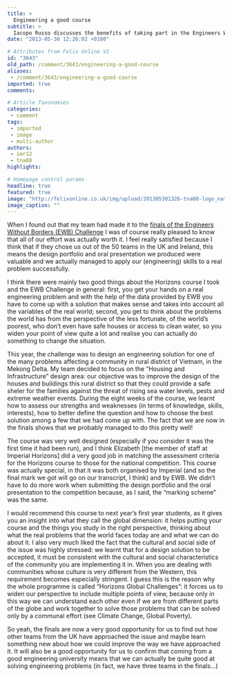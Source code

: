 ```yaml
---
title: >
  Engineering a good course
subtitle: >
  Iacopo Russo discusses the benefits of taking part in the Engineers Without Borders Challenge where he solved a real life problem
date: "2013-05-30 12:26:02 +0100"

# Attributes from Felix Online V1
id: "3643"
old_path: /comment/3643/engineering-a-good-course
aliases:
 - /comment/3643/engineering-a-good-course
imported: true
comments:

# Article Taxonomies
categories:
 - comment
tags:
 - imported
 - image
 - multi-author
authors:
 - imr12
 - tna08
highlights:

# Homepage control params
headline: true
featured: true
image: "http://felixonline.co.uk/img/upload/201305301326-tna08-logo_national.jpg"
image_caption: ""
---
```


When I found out that my team had made it to the [finals of the Engineers Without Borders (EWB) Challenge](http://felixonline.co.uk/news/3644/imperial-college-london-students-to-dominate-engineers-without-borders-finals/) I was of course really pleased to know that all of our effort was actually worth it. I feel really satisfied because I think that if they chose us out of the 50 teams in the UK and Ireland, this means the design portfolio and oral presentation we produced were valuable and we actually managed to apply our (engineering) skills to a real problem successfully.

I think there were mainly two good things about the Horizons course I took and the EWB Challenge in general: first, you get your hands on a real engineering problem and with the help of the data provided by EWB you have to come up with a solution that makes sense and takes into account all the variables of the real world; second, you get to think about the problems the world has from the perspective of the less fortunate, of the world’s poorest, who don’t even have safe houses or access to clean water, so you widen your point of view quite a lot and realise you can actually do something to change the situation.

This year, the challenge was to design an engineering solution for one of the many problems affecting a community in rural district of Vietnam, in the Mekong Delta. My team decided to focus on the “Housing and Infrastructure” design area: our objective was to improve the design of the houses and buildings this rural district so that they could provide a safe sheler for the families against the threat of rising sea water levels, pests and extreme weather events. During the eight weeks of the course, we learnt how to assess our strengths and weaknesses (in terms of knowledge, skills, interests), how to better define the question and how to choose the best solution among a few that we had come up with. The fact that we are now in the finals shows that we probably managed to do this pretty well!

The course was very well designed (especially if you consider it was the first time it had been run), and I think Elizabeth [the member of staff at Imperial Horizons] did a very good job in matching the assessment criteria for the Horizons course to those for the national competition. This course was actually special, in that it was both organised by Imperial (and so the final mark we got will go on our transcript, I think) and by EWB. We didn’t have to do more work when submitting the design portfolio and the oral presentation to the competition because, as I said, the “marking scheme” was the same.

I would recommend this course to next year’s first year students, as it gives you an insight into what they call the global dimension: it helps putting your course and the things you study in the right perspective, thinking about what the real problems that the world faces today are and what we can do about it. I also very much liked the fact that the cultural and social side of the issue was highly stressed: we learnt that for a design solution to be accepted, it must be consistent with the cultural and social characteristics of the community you are implementing it in. When you are dealing with communities whose culture is very different from the Western, this requirement becomes especially stringent. I guess this is the reason why the whole programme is called “Horizons Global Challenges”: it forces us to widen our perspective to include multiple points of view, because only in this way we can understand each other even if we are from different parts of the globe and work together to solve those problems that can be solved only by a communal effort (see Climate Change, Global Poverty).

So yeah, the finals are now a very good opportunity for us to find out how other teams from the UK have approached the issue and maybe learn something new about how we could improve the way we have approached it. It will also be a good opportunity for us to confirm that coming from a good engineering university means that we can actually be quite good at solving engineering problems (in fact, we have three teams in the finals...)
